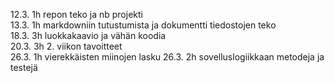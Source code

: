 12.3. 1h repon teko ja nb projekti  
13.3. 1h markdowniin tutustumista ja dokumentti tiedostojen teko  
18.3. 3h luokkakaavio ja vähän koodia  
20.3. 3h 2. viikon tavoitteet  
26.3. 1h vierekkäisten miinojen lasku
26.3. 2h sovelluslogiikkaan metodeja ja testejä
